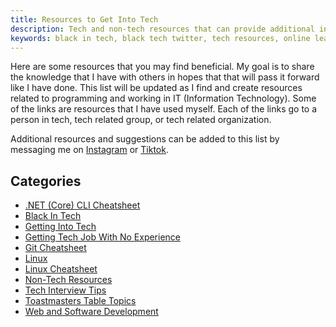 ```yaml
---
title: Resources to Get Into Tech
description: Tech and non-tech resources that can provide additional information or support
keywords: black in tech, black tech twitter, tech resources, online learning
---
```


Here are some resources that you may find beneficial. My goal is to share the knowledge that I have 
with others in hopes that that will pass it forward like I have done. This list will be updated as I find 
and create resources related to programming and working in IT (Information Technology). Some of the 
links are resources that I have used myself. Each of the links go to a person in tech, tech related group, 
or tech related organization.

Additional resources and suggestions can be added to this list by messaging me on 
<a href="https://www.instagram.com/almostengr" target="_blank">Instagram</a> or 
<a href="https://tiktok.com/@almostengr">Tiktok</a>.

## Categories

* [.NET (Core) CLI Cheatsheet](/blog/2021.01.01-dotnet-core-cheatsheet)
* [Black In Tech](/blog/2024.05.25-black-in-tech)
* [Getting Into Tech](/blog/2022.04.08-getting-into-tech)
* [Getting Tech Job With No Experience](/blog/2021.05.06-tech-job-with-no-experience)
* [Git Cheatsheet](/blog/2022.03.04-git-cheatsheet)
* [Linux](/blog/2021.11.26-linux-resources)
* [Linux Cheatsheet](/blog/2020.03.01-linux-training-session)
* [Non-Tech Resources](/blog/2022.07.08-non-tech-resources)
* [Tech Interview Tips](/blog/2022.04.11-tech-interview-tips)
* [Toastmasters Table Topics](/blog/2022.09.08-toastmasters-table-topics)
* [Web and Software Development](/blog/2021.11.26-web-and-software-development)
